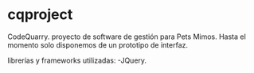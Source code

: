# cqproject
CodeQuarry.
proyecto de software de gestión para Pets Mimos. Hasta el momento solo disponemos de un prototipo de interfaz.

librerías y frameworks utilizadas:
-JQuery.

